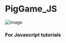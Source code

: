 # PigGame_JS
![image](https://github.com/RedRx/PigGame_JS/assets/73677545/9e879289-20ea-4bff-bbd8-21376cad700e)

### For Javascript tutorials
